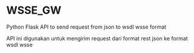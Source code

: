 # WSSE_GW
Python Flask API to send request from json to wsdl wsse format

API ini digunakan untuk mengirim request dari format rest json ke format wsdl wsse
